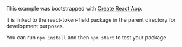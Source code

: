 This example was bootstrapped with [Create React App](https://github.com/facebook/create-react-app).

It is linked to the react-token-field package in the parent directory for development purposes.

You can run `npm install` and then `npm start` to test your package.
